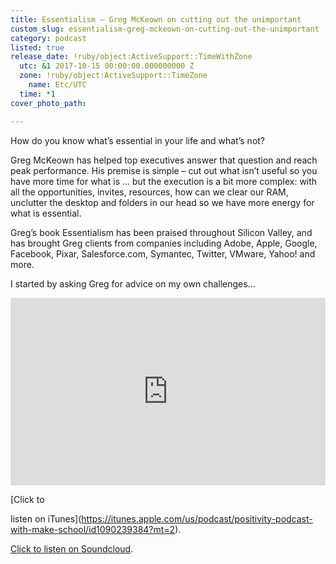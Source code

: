 ```yaml
---
title: Essentialism – Greg McKeown on cutting out the unimportant
custom_slug: essentialism-greg-mckeown-on-cutting-out-the-unimportant
category: podcast
listed: true
release_date: !ruby/object:ActiveSupport::TimeWithZone
  utc: &1 2017-10-15 00:00:00.000000000 Z
  zone: !ruby/object:ActiveSupport::TimeZone
    name: Etc/UTC
  time: *1
cover_photo_path: 

---
```

How do you know what’s essential in your life and what’s not?
 
Greg McKeown has helped top executives answer that question and reach peak performance. His premise is simple – cut out what isn’t useful so you have more time for what is … but the execution is a bit more complex: with all the opportunities, invites, resources, how can we clear our RAM, unclutter the desktop and folders in our head so we have more energy for what is essential.
 
Greg’s book Essentialism has been praised throughout Silicon Valley, and has brought Greg clients from companies including Adobe, Apple, Google, Facebook, Pixar, Salesforce.com, Symantec, Twitter, VMware, Yahoo! and more.

I started by asking Greg for advice on my own challenges...

<iframe width="100%" height="300" scrolling="no" frameborder="no" src="https://w.soundcloud.com/player/?url=https%3A//api.soundcloud.com/tracks/351682585&amp;color=%23317cb3&amp;auto_play=false&amp;hide_related=true&amp;show_comments=false&amp;show_user=true&amp;show_reposts=false&amp;show_teaser=true&amp;visual=true"></iframe>

[Click to 

listen on iTunes](https://itunes.apple.com/us/podcast/positivity-podcast-with-make-school/id1090239384?mt=2).

[Click to listen on Soundcloud](https://soundcloud.com/positivity-dan).